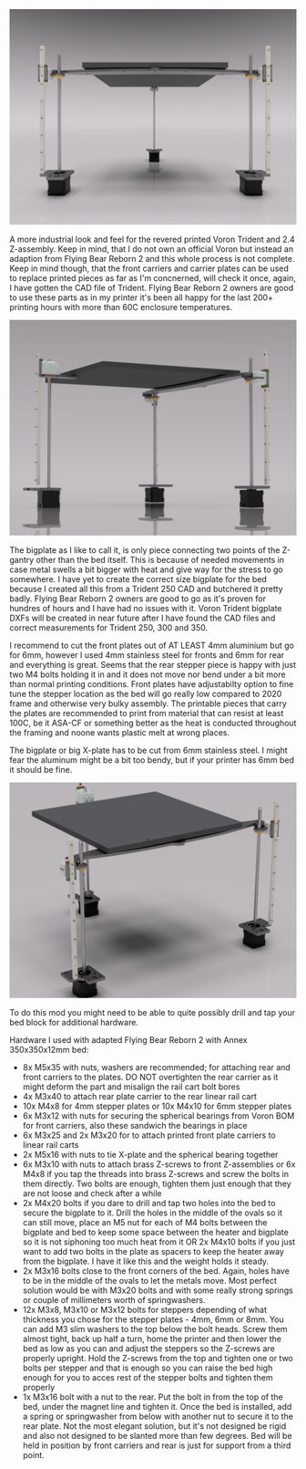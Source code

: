 ![alt text](https://github.com/minilogique/plate-z/blob/main/renders/plate%20z%20front.png)

A more industrial look and feel for the revered printed Voron Trident and 2.4 Z-assembly. Keep in mind, that I do not own an official Voron but instead an adaption from Flying Bear Reborn 2 and this whole process is not complete. Keep in mind though, that the front carriers and carrier plates can be used to replace printed pieces as far as I'm concnerned, will check it once, again, I have gotten the CAD file of Trident. Flying Bear Reborn 2 owners are good to use these parts as in my printer it's been all happy for the last 200+ printing hours with more than 60C enclosure temperatures.

![alt text](https://github.com/minilogique/plate-z/blob/main/renders/plate%20z%20big%20plate%20from%20below.png)

The bigplate as I like to call it, is only piece connecting two points of the Z-gantry other than the bed itself. This is because of needed movements in case metal swells a bit bigger with heat and give way for the stress to go somewhere. I have yet to create the correct size bigplate for the bed because I created all this from a Trident 250 CAD and butchered it pretty badly. Flying Bear Reborn 2 owners are good to go as it's proven for hundres of hours and I have had no issues with it. Voron Trident bigplate DXFs will be created in near future after I have found the CAD files and correct measurements for Trident 250, 300 and 350.

I recommend to cut the front plates out of AT LEAST 4mm aluminium but go for 6mm, however I used 4mm stainless steel for fronts and 6mm for rear and everything is great. Seems that the rear stepper piece is happy with just two M4 bolts holding it in and it does not move nor bend under a bit more than normal printing conditions. Front plates have adjustabilty option to fine tune the stepper location as the bed will go really low compared to 2020 frame and otherwise very bulky assembly. The printable pieces that carry the plates are recommended to print from material that can resist at least 100C, be it ASA-CF or something better as the heat is conducted throughout the framing and noone wants plastic melt at wrong places.

The bigplate or big X-plate has to be cut from 6mm stainless steel. I might fear the aluminum might be a bit too bendy, but if your printer has 6mm bed it should be fine.

![alt text](https://github.com/minilogique/plate-z/blob/main/renders/plate%20z%20big%20plate%20front%20quarter.png)

To do this mod you might need to be able to quite possibly drill and tap your bed block for additional hardware.

Hardware I used with adapted Flying Bear Reborn 2 with Annex 350x350x12mm bed:
- 8x M5x35 with nuts, washers are recommended; for attaching rear and front carriers to the plates. DO NOT overtighten the rear carrier as it might deform the part and misalign the rail cart bolt bores
- 4x M3x40 to attach rear plate carrier to the rear linear rail cart
- 10x M4x8 for 4mm stepper plates or 10x M4x10 for 6mm stepper plates
- 6x M3x12 with nuts for securing the spherical bearings from Voron BOM for front carriers, also these sandwich the bearings in place
- 6x M3x25 and 2x M3x20 for to attach printed front plate carriers to linear rail carts
- 2x M5x16 with nuts to tie X-plate and the spherical bearing together
- 6x M3x10 with nuts to attach brass Z-screws to front Z-assemblies or 6x M4x8 if you tap the threads into brass Z-screws and screw the bolts in them directly. Two bolts are enough, tighten them just enough that they are not loose and check after a while
- 2x M4x20 bolts if you dare to drill and tap two holes into the bed to secure the bigplate to it. Drill the holes in the middle of the ovals so it can still move, place an M5 nut for each of M4 bolts between the bigplate and bed to keep some space between the heater and bigplate so it is not siphoning too much heat from it
OR
2x M4x10 bolts if you just want to add two bolts in the plate as spacers to keep the heater away from the bigplate. I have it like this and the weight holds it steady.
- 2x M3x16 bolts close to the front corners of the bed. Again, holes have to be in the middle of the ovals to let the metals move. Most perfect solution would be with M3x20 bolts and with some really strong springs or couple of millimeters worth of springwashers.
- 12x M3x8, M3x10 or M3x12 bolts for steppers depending of what thickness you chose for the stepper plates - 4mm, 6mm or 8mm. You can add M3 slim washers to the top below the bolt heads. Screw them almost tight, back up half a turn, home the printer and then lower the bed as low as you can and adjust the steppers so the Z-screws are properly upright. Hold the Z-screws from the top and tighten one or two bolts per stepper and that is enough so you can raise the bed high enough for you to acces rest of the stepper bolts and tighten them properly
- 1x M3x16 bolt with a nut to the rear. Put the bolt in from the top of the bed, under the magnet line and tighten it. Once the bed is installed, add a spring or springwasher from below with another nut to secure it to the rear plate. Not the most elegant solution, but it's not designed be rigid and also not designed to be slanted more than few degrees. Bed will be held in position by front carriers and rear is just for support from a third point.
